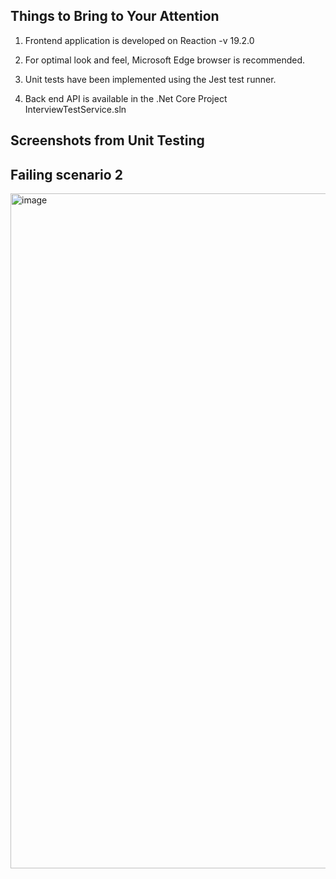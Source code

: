 
Things to Bring to Your Attention
----------------------------------
1. Frontend application is developed on Reaction -v 19.2.0

2. For optimal look and feel, Microsoft Edge browser is recommended.

3. Unit tests have been implemented using the Jest test runner.

4. Back end API is available in the .Net Core Project InterviewTestService.sln 


Screenshots from Unit Testing 
----------------------------

Failing scenario 2
------------------

<img width="1920" height="1080" alt="image" src="https://github.com/user-attachments/assets/0b66491d-f5c7-423a-94fc-24df6bd3c802" />


